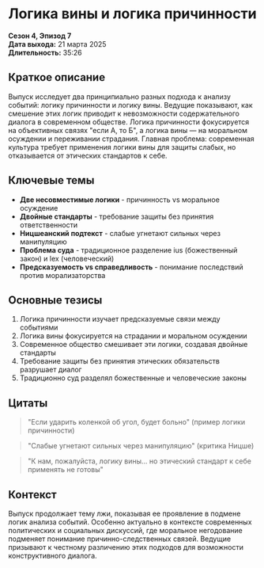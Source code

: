 # Логика вины и логика причинности
**Сезон 4, Эпизод 7**  
**Дата выхода:** 21 марта 2025  
**Длительность:** 35:26

## Краткое описание

Выпуск исследует два принципиально разных подхода к анализу событий: логику причинности и логику вины. Ведущие показывают, как смешение этих логик приводит к невозможности содержательного диалога в современном обществе. Логика причинности фокусируется на объективных связях "если А, то Б", а логика вины — на моральном осуждении и переживании страдания. Главная проблема: современная культура требует применения логики вины для защиты слабых, но отказывается от этических стандартов к себе.

## Ключевые темы

- **Две несовместимые логики** - причинность vs моральное осуждение
- **Двойные стандарты** - требование защиты без принятия ответственности
- **Ницшеанский подтекст** - слабые угнетают сильных через манипуляцию
- **Проблема суда** - традиционное разделение ius (божественный закон) и lex (человеческий)
- **Предсказуемость vs справедливость** - понимание последствий против морализаторства

## Основные тезисы

1. Логика причинности изучает предсказуемые связи между событиями
2. Логика вины фокусируется на страдании и моральном осуждении
3. Современное общество смешивает эти логики, создавая двойные стандарты
4. Требование защиты без принятия этических обязательств разрушает диалог
5. Традиционно суд разделял божественные и человеческие законы

## Цитаты

> "Если ударить коленкой об угол, будет больно" (пример логики причинности)

> "Слабые угнетают сильных через манипуляцию" (критика Ницше)

> "К нам, пожалуйста, логику вины... но этический стандарт к себе применять не готовы"

## Контекст

Выпуск продолжает тему лжи, показывая ее проявление в подмене логик анализа событий. Особенно актуально в контексте современных политических и социальных дискуссий, где моральное негодование подменяет понимание причинно-следственных связей. Ведущие призывают к честному различению этих подходов для возможности конструктивного диалога.